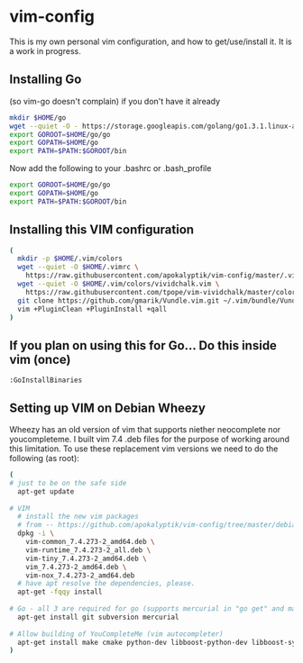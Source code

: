vim-config
==========

This is my own personal vim configuration, and how to get/use/install it. It is a work in progress.

## Installing Go 

(so vim-go doesn't complain) if you don't have it already

```bash
mkdir $HOME/go
wget --quiet -O - https://storage.googleapis.com/golang/go1.3.1.linux-amd64.tar.gz | tar -C $HOME/go -xzvf -
export GOROOT=$HOME/go/go
export GOPATH=$HOME/go
export PATH=$PATH:$GOROOT/bin
```

Now add the following to your .bashrc or .bash_profile

```bash
export GOROOT=$HOME/go/go
export GOPATH=$HOME/go
export PATH=$PATH:$GOROOT/bin
```

## Installing this VIM configuration

```bash
(
  mkdir -p $HOME/.vim/colors
  wget --quiet -O $HOME/.vimrc \
    https://raw.githubusercontent.com/apokalyptik/vim-config/master/.vimrc > $HOME/.vimrc
  wget --quiet -O $HOME/.vim/colors/vividchalk.vim \
    https://raw.githubusercontent.com/tpope/vim-vividchalk/master/colors/vividchalk.vim
  git clone https://github.com/gmarik/Vundle.vim.git ~/.vim/bundle/Vundle.vim
  vim +PluginClean +PluginInstall +qall
)
```

## If you plan on using this for Go... Do this inside vim (once)
```vim
:GoInstallBinaries
```

## Setting up VIM on Debian Wheezy

Wheezy has an old version of vim that supports niether neocomplete nor youcompleteme. I built vim 7.4 .deb files for the purpose of working around this limitation. To use these replacement vim versions we need to do the following (as root):

```bash
(
# just to be on the safe side
  apt-get update
 
# VIM
  # install the new vim packages
  # from -- https://github.com/apokalyptik/vim-config/tree/master/debian-wheezy-amd64
  dpkg -i \
    vim-common_7.4.273-2_amd64.deb \
    vim-runtime_7.4.273-2_all.deb \
    vim-tiny_7.4.273-2_amd64.deb \
    vim_7.4.273-2_amd64.deb \
    vim-nox_7.4.273-2_amd64.deb
  # have apt resolve the dependencies, please.
  apt-get -fqqy install
 
# Go - all 3 are required for go (supports mercurial in "go get" and many "semi-core" programs hosted with it)
  apt-get install git subversion mercurial
 
# Allow building of YouCompleteMe (vim autocompleter)
  apt-get install make cmake python-dev libboost-python-dev libboost-system-dev libboost-filesystem-dev libboost-regex-dev
)
```
